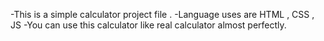 -This is a simple calculator project file .
-Language uses are HTML , CSS , JS
-You can use this calculator like real calculator almost perfectly.
